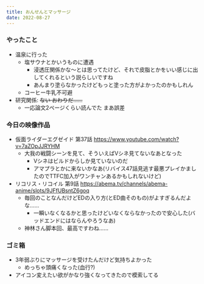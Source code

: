 ```yaml
---
title: おんせんとマッサージ
date: 2022-08-27
---
```


### やったこと
+ 温泉に行った
  + 塩サウナとかいうものに遭遇
    + 浸透圧関係かな～とは思ってたけど、それで皮脂とかをいい感じに出してくれるという説らしいですね
    + あんまり塗らなかったけどもっと塗った方がよかったのかもしれん
  + コーヒー牛乳不可避
+ 研究関係: ~~ない おわりだ……~~
  + 一応論文2ページくらい読んでた まあ誤差

### 今日の映像作品
+ 仮面ライダーエグゼイド 第37話 <https://www.youtube.com/watch?v=7aZOpJJRYHM>
  + 大我の戦闘シーンを見て、そういえばVシネ見てないなあとなった
    + Vシネはビルドからしか見ていないのだ
    + アマプラとかに来ないかなあ(リバイス47話見逃す最悪プレイかましたのでTTFC加入がワンチャンあるかもしれないけど)
+ リコリス・リコイル 第9話 <https://abema.tv/channels/abema-anime/slots/9JFfUBsntZ6goq>
  + 毎回のことなんだけどEDの入り方(とED曲そのもの)がよすぎるんだよな……
    + 一瞬いなくなるかと思ったけどいなくならなかったので安心した(バッドエンドにはならんやろうなあ)
  + 神林さん脚本回、最高ですわね……

### ゴミ箱
+ 3年弱ぶりにマッサージを受けたんだけど気持ちよかった
  + めっちゃ頭痛くなった(血行?)
+ アイコン変えたい欲がかなり強くなってきたので模索してる
